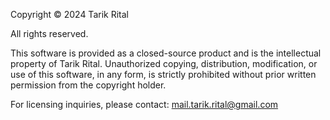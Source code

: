 Copyright © 2024 Tarik Rital

All rights reserved.

This software is provided as a closed-source product and is the intellectual property of Tarik Rital. Unauthorized copying, distribution, modification, or use of this software, in any form, is strictly prohibited without prior written permission from the copyright holder.

For licensing inquiries, please contact:
mail.tarik.rital@gmail.com